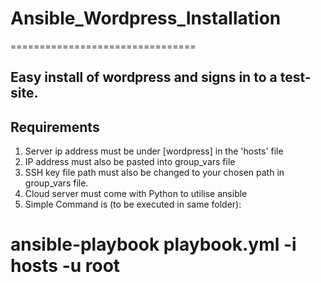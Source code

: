 # Ansible_Wordpress_Installation
================================

Easy install of wordpress and signs in to a test-site.
------------------------------------------------------

Requirements
------------
1. Server ip address must be under [wordpress] in the 'hosts' file
2. IP address must also be pasted into group_vars file
3. SSH key file path must also be changed to your chosen path in group_vars file.
4. Cloud server must come with Python to utilise ansible
5. Simple Command is (to be executed in same folder): 
# ansible-playbook playbook.yml -i hosts -u root





